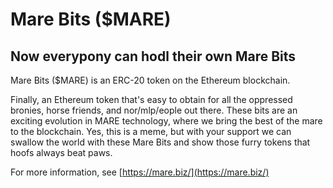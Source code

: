 # Mare Bits ($MARE)
## Now everypony can hodl their own Mare Bits

Mare Bits ($MARE) is an ERC-20 token on the Ethereum blockchain.

Finally, an Ethereum token that's easy to obtain for all the oppressed bronies, horse friends, and nor/mlp/eople out there.  These bits are an exciting evolution in MARE technology, where we bring the best of the mare to the blockchain.  Yes, this is a meme, but with your support we can swallow the world with these Mare Bits and show those furry tokens that hoofs always beat paws.

For more information, see [https://mare.biz/](https://mare.biz/)